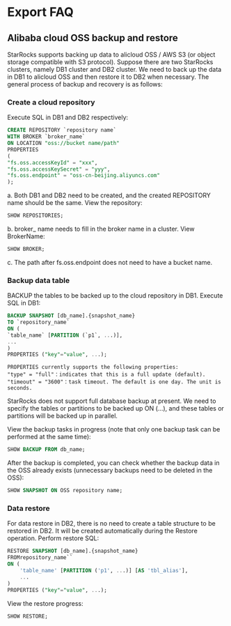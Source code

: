 # Export FAQ

## Alibaba cloud OSS backup and restore

StarRocks supports backing up data to alicloud OSS / AWS S3 (or object storage compatible with S3 protocol). Suppose there are two StarRocks clusters, namely DB1 cluster and DB2 cluster. We need to back up the data in DB1 to alicloud OSS and then restore it to DB2 when necessary. The general process of backup and recovery is as follows:

### Create a cloud repository

Execute SQL in DB1 and DB2 respectively:

```sql
CREATE REPOSITORY `repository name`
WITH BROKER `broker_name`
ON LOCATION "oss://bucket name/path"
PROPERTIES
(
"fs.oss.accessKeyId" = "xxx",
"fs.oss.accessKeySecret" = "yyy",
"fs.oss.endpoint" = "oss-cn-beijing.aliyuncs.com"
);
```

a. Both DB1 and DB2 need to be created, and the created REPOSITORY name should be the same. View the repository:

```sql
SHOW REPOSITORIES;
```

b. broker_ name needs to fill in the broker name in a cluster. View BrokerName:

```sql
SHOW BROKER;
```

c. The path after fs.oss.endpoint does not need to have a bucket name.

### Backup data table

BACKUP the tables to be backed up to the cloud repository in DB1. Execute SQL in DB1:

```sql
BACKUP SNAPSHOT [db_name].{snapshot_name}
TO `repository_name`
ON (
`table_name` [PARTITION (`p1`, ...)],
...
)
PROPERTIES ("key"="value", ...);
```

```plain text
PROPERTIES currently supports the following properties:
"type" = "full"：indicates that this is a full update (default).
"timeout" = "3600"：task timeout. The default is one day. The unit is seconds.
```

StarRocks does not support full database backup at present. We need to specify the tables or partitions to be backed up ON (...), and these tables or partitions will be backed up in parallel.

View the backup tasks in progress (note that only one backup task can be performed at the same time):

```sql
SHOW BACKUP FROM db_name;
```

After the backup is completed, you can check whether the backup data in the OSS already exists (unnecessary backups need to be deleted in the OSS):

```sql
SHOW SNAPSHOT ON OSS repository name; 
```

### Data restore

For data restore in DB2, there is no need to create a table structure to be restored in DB2. It will be created automatically during the Restore operation. Perform restore SQL:

```sql
RESTORE SNAPSHOT [db_name].{snapshot_name}
FROMrepository_name``
ON (
    'table_name' [PARTITION ('p1', ...)] [AS 'tbl_alias'],
    ...
)
PROPERTIES ("key"="value", ...);
```

View the restore progress:

```sql
SHOW RESTORE;
```

